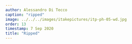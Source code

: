 ```yaml
---
author: Alessandro Di Tecco
caption: "ripped"
image: ../../../images/itakepictures/itp-ph-05-wd.jpg
order: 13
timestamp: 7 Sep 2020
title: "Ripped"
---
```

